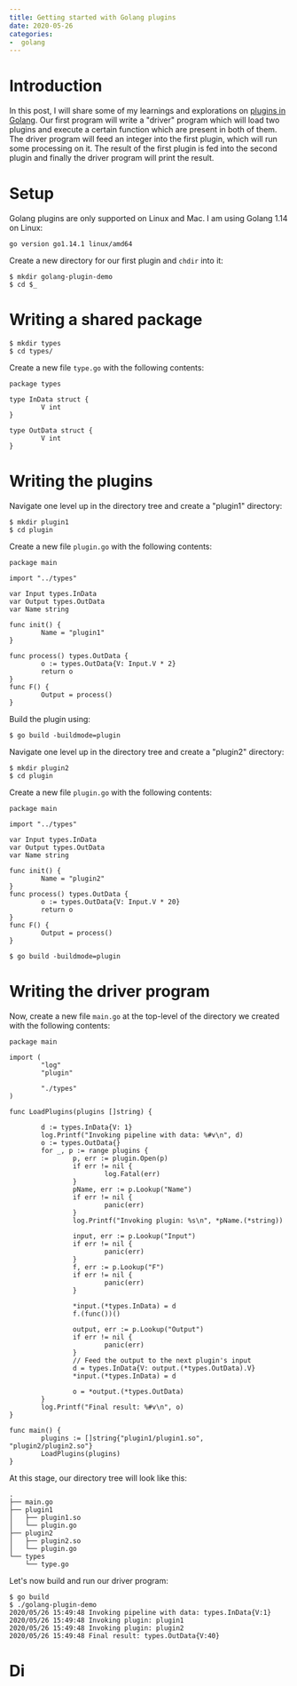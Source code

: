 ```yaml
---
title: Getting started with Golang plugins
date: 2020-05-26
categories:
-  golang
---
```


# Introduction

In this post, I will share some of my learnings and explorations on [plugins in Golang](https://golang.org/pkg/plugin/).
Our first program will write a "driver" program which will load two plugins and execute a certain function which
are present in both of them. The driver program will feed an integer into the first plugin, which will run some processing
on it. The result of the first plugin is fed into the second plugin and finally the driver program will print the result.

# Setup

Golang plugins are only supported on Linux and Mac. I am using Golang 1.14 on Linux:

```
go version go1.14.1 linux/amd64

```

Create a new directory for our first plugin and `chdir` into it:

```
$ mkdir golang-plugin-demo
$ cd $_
```

# Writing a shared package

```
$ mkdir types
$ cd types/
```

Create a new file `type.go` with the following contents:

```
package types

type InData struct {
        V int
}

type OutData struct {
        V int
}

```

# Writing the plugins

Navigate one level up in the directory tree and create a "plugin1" directory:

```
$ mkdir plugin1
$ cd plugin

```

Create a new file `plugin.go` with the following contents:

```
package main

import "../types"

var Input types.InData
var Output types.OutData
var Name string

func init() {
        Name = "plugin1"
}

func process() types.OutData {
        o := types.OutData{V: Input.V * 2}
        return o
}
func F() {
        Output = process()
}
```

Build the plugin using:

```
$ go build -buildmode=plugin
```

Navigate one level up in the directory tree and create a "plugin2" directory:

```
$ mkdir plugin2
$ cd plugin

```

Create a new file `plugin.go` with the following contents:

```
package main

import "../types"

var Input types.InData
var Output types.OutData
var Name string

func init() {
        Name = "plugin2"
}
func process() types.OutData {
        o := types.OutData{V: Input.V * 20}
        return o
}
func F() {
        Output = process()
}

```


```
$ go build -buildmode=plugin
```


# Writing the driver program

Now, create a new file `main.go` at the top-level of the directory we created with the following contents:

```
package main

import (
        "log"
        "plugin"

        "./types"
)

func LoadPlugins(plugins []string) {

        d := types.InData{V: 1}
        log.Printf("Invoking pipeline with data: %#v\n", d)
        o := types.OutData{}
        for _, p := range plugins {
                p, err := plugin.Open(p)
                if err != nil {
                        log.Fatal(err)
                }
                pName, err := p.Lookup("Name")
                if err != nil {
                        panic(err)
                }
                log.Printf("Invoking plugin: %s\n", *pName.(*string))

                input, err := p.Lookup("Input")
                if err != nil {
                        panic(err)
                }
                f, err := p.Lookup("F")
                if err != nil {
                        panic(err)
                }

                *input.(*types.InData) = d
                f.(func())()

                output, err := p.Lookup("Output")
                if err != nil {
                        panic(err)
                }
                // Feed the output to the next plugin's input
                d = types.InData{V: output.(*types.OutData).V}
                *input.(*types.InData) = d

                o = *output.(*types.OutData)
        }
        log.Printf("Final result: %#v\n", o)
}

func main() {
        plugins := []string{"plugin1/plugin1.so", "plugin2/plugin2.so"}
        LoadPlugins(plugins)
}

```

At this stage, our directory tree will look like this:

```
.
├── main.go
├── plugin1
│   ├── plugin1.so
│   └── plugin.go
├── plugin2
│   ├── plugin2.so
│   └── plugin.go
└── types
    └── type.go

 ```
 Let's now build and run our driver program:
 
 ```
$ go build
$ ./golang-plugin-demo 
2020/05/26 15:49:48 Invoking pipeline with data: types.InData{V:1}
2020/05/26 15:49:48 Invoking plugin: plugin1
2020/05/26 15:49:48 Invoking plugin: plugin2
2020/05/26 15:49:48 Final result: types.OutData{V:40}

```


# Di
